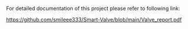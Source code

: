 For detailed documentation of this project please refer to following link:

https://github.com/smileee333/Smart-Valve/blob/main/Valve_report.pdf
